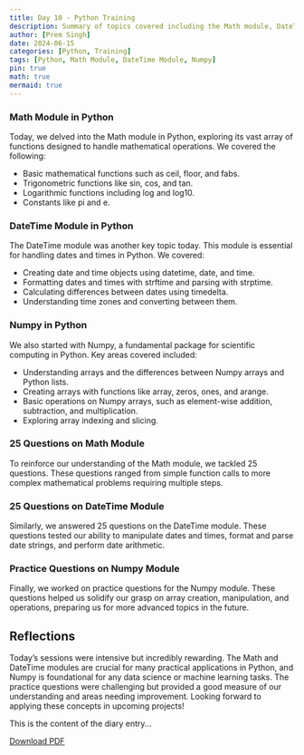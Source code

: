 ```yaml
---
title: Day 10 - Python Training
description: Summary of topics covered including the Math module, DateTime module, and Numpy in Python, along with practice questions.
author: [Prem Singh]
date: 2024-06-15
categories: [Python, Training]
tags: [Python, Math Module, DateTime Module, Numpy]
pin: true
math: true
mermaid: true
---
```


### Math Module in Python

Today, we delved into the Math module in Python, exploring its vast array of functions designed to handle mathematical operations. We covered the following:

- Basic mathematical functions such as ceil, floor, and fabs.
- Trigonometric functions like sin, cos, and tan.
- Logarithmic functions including log and log10.
- Constants like pi and e.

### DateTime Module in Python

The DateTime module was another key topic today. This module is essential for handling dates and times in Python. We covered:

- Creating date and time objects using datetime, date, and time.
- Formatting dates and times with strftime and parsing with strptime.
- Calculating differences between dates using timedelta.
- Understanding time zones and converting between them.

### Numpy in Python

We also started with Numpy, a fundamental package for scientific computing in Python. Key areas covered included:

- Understanding arrays and the differences between Numpy arrays and Python lists.
- Creating arrays with functions like array, zeros, ones, and arange.
- Basic operations on Numpy arrays, such as element-wise addition, subtraction, and multiplication.
- Exploring array indexing and slicing.

### 25 Questions on Math Module

To reinforce our understanding of the Math module, we tackled 25 questions. These questions ranged from simple function calls to more complex mathematical problems requiring multiple steps.

### 25 Questions on DateTime Module

Similarly, we answered 25 questions on the DateTime module. These questions tested our ability to manipulate dates and times, format and parse date strings, and perform date arithmetic.

### Practice Questions on Numpy Module

Finally, we worked on practice questions for the Numpy module. These questions helped us solidify our grasp on array creation, manipulation, and operations, preparing us for more advanced topics in the future.

## Reflections

Today’s sessions were intensive but incredibly rewarding. The Math and DateTime modules are crucial for many practical applications in Python, and Numpy is foundational for any data science or machine learning tasks. The practice questions were challenging but provided a good measure of our understanding and areas needing improvement. Looking forward to applying these concepts in upcoming projects!

This is the content of the diary entry...

[Download PDF](/pdfs/2024-06-15-DAY10.pdf) 